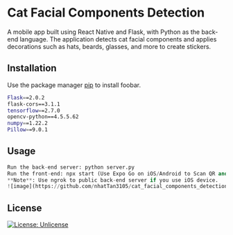 # Cat Facial Components Detection

A mobile app built using React Native and Flask, with Python as the back-end language. The application detects cat facial components and applies decorations such as hats, beards, glasses, and more to create stickers.

## Installation

Use the package manager [pip](https://pip.pypa.io/en/stable/) to install foobar.

```bash
Flask==2.0.2
flask-cors==3.1.1
tensorflow==2.7.0
opencv-python==4.5.5.62
numpy==1.22.2
Pillow==9.0.1
```

## Usage

```python
Run the back-end server: python server.py
Run the front-end: npx start (Use Expo Go on iOS/Android to Scan QR and connect)
**Note**: Use ngrok to public back-end server if you use iOS device.
![image](https://github.com/nhatTan3105/cat_facial_components_detection_using_cnn/assets/122434161/0d7a1ace-a0a6-461b-a45b-7addc46a3d2c)
```


## License

[![License: Unlicense](https://img.shields.io/badge/license-Unlicense-blue.svg)](http://unlicense.org/)